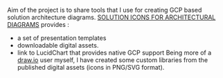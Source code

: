 Aim of the project is to share tools that I use for creating GCP based solution architecture diagrams. [SOLUTION ICONS FOR ARCHITECTURAL DIAGRAMS](https://cloud.google.com/icons/) provides : 
- a set of presentation templates
- downloadable digital assets. 
- link to LucidChart that provides native GCP support
Being more of a [draw.io](https://www.draw.io/) user myself, I have created some custom libraries from the published digital assets (icons in PNG/SVG format).  

